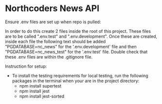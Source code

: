 # Northcoders News API

Ensure .env files are set up when repo is pulled:

In order to do this create 2 files inside the root of this project. These files are to be called ".env.test" and ".env.development". Once these are created, inside each file the following text should be added  "PGDATABASE=nc_news" for the '.env.development' file and then "PGDATABASE=nc_news_test" for the '.env.test' file. Double check that these .env files are within the .gitignore file.

Instruction for setup:

- To install the testing requirements for local testing, run the following packages in the terminal when your are in the project directory:
  - npm install supertest
  - npm install jest
  - npm install jest-sorted
